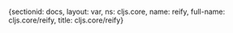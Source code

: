 {sectionid: docs, layout: var, ns: cljs.core, name: reify, full-name: cljs.core/reify,
  title: cljs.core/reify}

